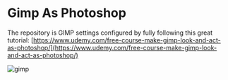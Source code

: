 # Gimp As Photoshop

The repository is GIMP settings configured by fully following this great tutorial:
[https://www.udemy.com/free-course-make-gimp-look-and-act-as-photoshop/](https://www.udemy.com/free-course-make-gimp-look-and-act-as-photoshop/)

![gimp](https://user-images.githubusercontent.com/9594646/164302730-e34ac499-ebc1-4f02-926b-028abb8b4da7.jpg)
